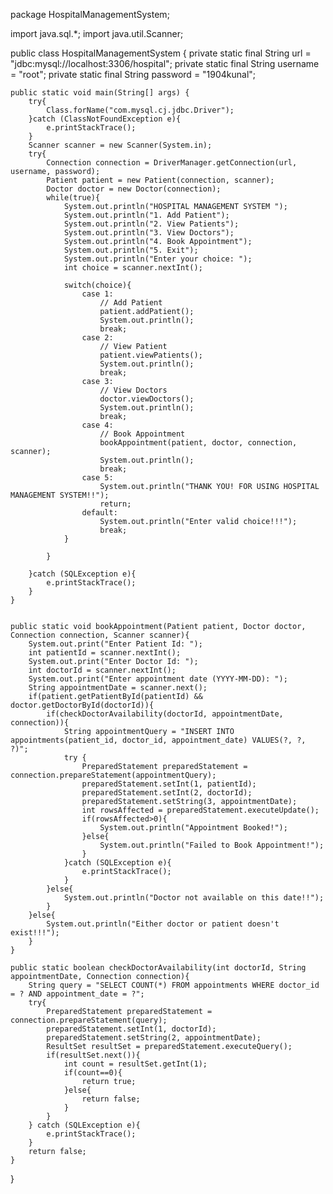 package HospitalManagementSystem;

import java.sql.*;
import java.util.Scanner;

public class HospitalManagementSystem {
    private static final String url = "jdbc:mysql://localhost:3306/hospital";
    private static final String username = "root";
    private static final String password = "1904kunal";

    public static void main(String[] args) {
        try{
            Class.forName("com.mysql.cj.jdbc.Driver");
        }catch (ClassNotFoundException e){
            e.printStackTrace();
        }
        Scanner scanner = new Scanner(System.in);
        try{
            Connection connection = DriverManager.getConnection(url, username, password);
            Patient patient = new Patient(connection, scanner);
            Doctor doctor = new Doctor(connection);
            while(true){
                System.out.println("HOSPITAL MANAGEMENT SYSTEM ");
                System.out.println("1. Add Patient");
                System.out.println("2. View Patients");
                System.out.println("3. View Doctors");
                System.out.println("4. Book Appointment");
                System.out.println("5. Exit");
                System.out.println("Enter your choice: ");
                int choice = scanner.nextInt();

                switch(choice){
                    case 1:
                        // Add Patient
                        patient.addPatient();
                        System.out.println();
                        break;
                    case 2:
                        // View Patient
                        patient.viewPatients();
                        System.out.println();
                        break;
                    case 3:
                        // View Doctors
                        doctor.viewDoctors();
                        System.out.println();
                        break;
                    case 4:
                        // Book Appointment
                        bookAppointment(patient, doctor, connection, scanner);
                        System.out.println();
                        break;
                    case 5:
                        System.out.println("THANK YOU! FOR USING HOSPITAL MANAGEMENT SYSTEM!!");
                        return;
                    default:
                        System.out.println("Enter valid choice!!!");
                        break;
                }

            }

        }catch (SQLException e){
            e.printStackTrace();
        }
    }


    public static void bookAppointment(Patient patient, Doctor doctor, Connection connection, Scanner scanner){
        System.out.print("Enter Patient Id: ");
        int patientId = scanner.nextInt();
        System.out.print("Enter Doctor Id: ");
        int doctorId = scanner.nextInt();
        System.out.print("Enter appointment date (YYYY-MM-DD): ");
        String appointmentDate = scanner.next();
        if(patient.getPatientById(patientId) && doctor.getDoctorById(doctorId)){
            if(checkDoctorAvailability(doctorId, appointmentDate, connection)){
                String appointmentQuery = "INSERT INTO appointments(patient_id, doctor_id, appointment_date) VALUES(?, ?, ?)";
                try {
                    PreparedStatement preparedStatement = connection.prepareStatement(appointmentQuery);
                    preparedStatement.setInt(1, patientId);
                    preparedStatement.setInt(2, doctorId);
                    preparedStatement.setString(3, appointmentDate);
                    int rowsAffected = preparedStatement.executeUpdate();
                    if(rowsAffected>0){
                        System.out.println("Appointment Booked!");
                    }else{
                        System.out.println("Failed to Book Appointment!");
                    }
                }catch (SQLException e){
                    e.printStackTrace();
                }
            }else{
                System.out.println("Doctor not available on this date!!");
            }
        }else{
            System.out.println("Either doctor or patient doesn't exist!!!");
        }
    }

    public static boolean checkDoctorAvailability(int doctorId, String appointmentDate, Connection connection){
        String query = "SELECT COUNT(*) FROM appointments WHERE doctor_id = ? AND appointment_date = ?";
        try{
            PreparedStatement preparedStatement = connection.prepareStatement(query);
            preparedStatement.setInt(1, doctorId);
            preparedStatement.setString(2, appointmentDate);
            ResultSet resultSet = preparedStatement.executeQuery();
            if(resultSet.next()){
                int count = resultSet.getInt(1);
                if(count==0){
                    return true;
                }else{
                    return false;
                }
            }
        } catch (SQLException e){
            e.printStackTrace();
        }
        return false;
    }
}
